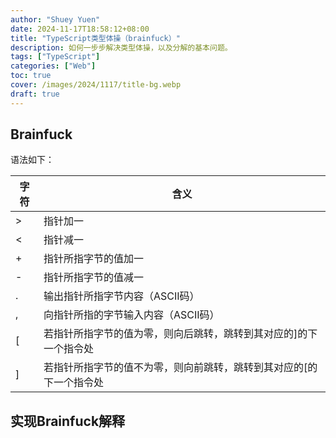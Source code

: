 ```yaml
---
author: "Shuey Yuen"
date: 2024-11-17T18:58:12+08:00
title: "TypeScript类型体操（brainfuck）"
description: 如何一步步解决类型体操，以及分解的基本问题。
tags: ["TypeScript"]
categories: ["Web"]
toc: true
cover: /images/2024/1117/title-bg.webp
draft: true
---
```


## Brainfuck

语法如下：

| 字符 | 含义 |
|------|------|
| >    | 指针加一 |
| <    | 指针减一 |
| +    | 指针所指字节的值加一 |
| -    | 指针所指字节的值减一 |
| .    | 输出指针所指字节内容（ASCII码） |
| ,    | 向指针所指的字节输入内容（ASCII码） |
| [    | 若指针所指字节的值为零，则向后跳转，跳转到其对应的]的下一个指令处 |
| ]    | 若指针所指字节的值不为零，则向前跳转，跳转到其对应的[的下一个指令处 |

## 实现Brainfuck解释


